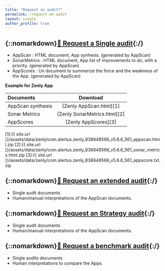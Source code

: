 ```yaml
---
title: "Request an audit?"
permalink: /request-an-audit
layout: single
author_profile: true
---
```


## {::nomarkdown}<a href="mailto:hello@appscan-hq.com?subject=Single%20Audit%20Request&body=Hi%20I%20want%20to%20scan%20an%20app.">📩 Request a Single audit</a>{:/} 

- AppScan : HTML document, App synhesis. (generated by AppScan)
- SonarMetrics : HTML document, App list of improvements to do, with a priority. (generated by AppScan)
- AppScores : Un document to summerize the force and the weakness of the App. (generated by AppScan)

**Example for Zenly App**

| Documents   | Download   |
| :---     |     :---:             |  
| AppScan synthesis |    [Zenly AppScan.html][1]  |
| Sonar Metrics |    [Zenly SonarMetrics.html][2] |
| AppScores|     [Zenly AppScores][3]  |

[1]:{{ site.url }}/assets/data/zenly/com.alertus.zenly_838848566_v5.6.6_561_appscan.html.zip
[2]:{{ site.url }}/assets/data/zenly/com.alertus.zenly_838848566_v5.6.6_561_sonar_metrics.html.zip
[3]:{{ site.url }}/assets/data/zenly/com.alertus.zenly_838848566_v5.6.6_561_appscore.txt.zip


## {::nomarkdown}<a href="mailto:hello@appscan-hq.com?subject=Extended%20Audit%20Request&body=Hi%20I%20want%20to%20scan%20an%20app.">📩 Request an extended audit</a>{:/} 

- Single audit documents 
- Human/manual interpretations of the AppScan documents.
  
## {::nomarkdown}<a href="mailto:hello@appscan-hq.com?subject=Strategy%20Audit%20Request&body=Hi%20I%20want%20to%20scan%20an%20app.">📩 Request an Strategy audit</a>{:/} 

- Single audit documents 
- Human/manual interpretations of the AppScan documents.
 
  
## {::nomarkdown}<a href="mailto:hello@appscan-hq.com?subject=Benchmark%20Audit%20Request&body=Hi%20I%20want%20to%20scan%20those%20apps.">📩 Request a benchmark audit</a>{:/} 


- Single audits documents 
- Human interpretations to compare the Apps.

